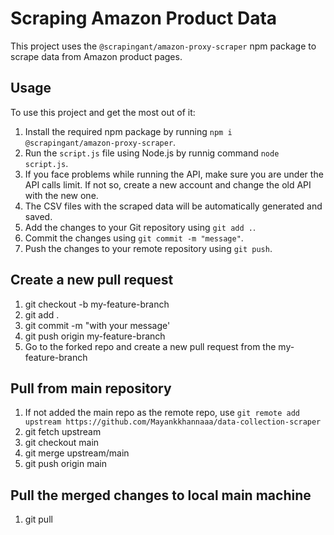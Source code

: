 # Scraping Amazon Product Data

This project uses the `@scrapingant/amazon-proxy-scraper` npm package to scrape data from Amazon product pages.

## Usage

To use this project and get the most out of it:

1. Install the required npm package by running `npm i @scrapingant/amazon-proxy-scraper`.
2. Run the `script.js` file using Node.js by runnig command `node script.js`.
3. If you face problems while running the API, make sure you are under the API calls limit. If not so, create a new account and change the old API with the new one.
4. The CSV files with the scraped data will be automatically generated and saved.
5. Add the changes to your Git repository using `git add .`.
6. Commit the changes using `git commit -m "message"`.
7. Push the changes to your remote repository using `git push`.

## Create a new pull request

1. git checkout -b my-feature-branch
2. git add .
3. git commit -m "with your message'
4. git push origin my-feature-branch
5. Go to the forked repo and create a new pull request from the my-feature-branch

## Pull from main repository

1. If not added the main repo as the remote repo, use `git remote add upstream https://github.com/Mayankkhannaaa/data-collection-scraper`
2. git fetch upstream
3. git checkout main
4. git merge upstream/main
5. git push origin main


## Pull the merged changes to local main machine

1. git pull
